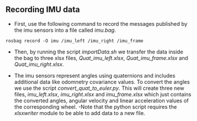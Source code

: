 ## Recording IMU data 
* First,  use the following command to record the messages published by the imu sensors into a file called _imu.bag_.
```
rosbag record -O imu /imu_left /imu_right /imu_frame
```

* Then, by running the script _importData.sh_ we transfer the data inside the bag to three xlsx files, _Quat_imu_left.xlsx_, _Quat_imu_frame.xlsx_ and _Quat_imu_right.xlsx_.

* The imu sensors represent angles using quaternions and includes additional data like odomnetry covariance values. To convert the angles we use the script _convert_quat_to_euler.py_. This will create three new files, _imu_left.xlsx_,  _imu_right.xlsx_ and _imu_frame.xlsx_ which just contains the converted angles, angular velocity and linear acceleration values of the corresponding wheel.
-Note that the python script requires the _xlsxwriter_ module to be able to add data to a new file.
